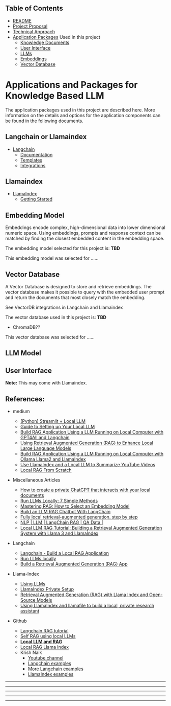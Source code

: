 ## Table of Contents

 - [README](README.md)
 - [Project Proposal](project_proposal.md)
 - [Technical Approach](technical_approach.md)
 - [Application Packages](docs/application_packages.md) Used in this project
   - [Knowledge Documents](docs/knowledge_documents.md)
   - [User Interface](docs/user_interface.md)
   - [LLMs](docs/LLMs.md)
   - [Embeddings](docs/embedding.md)
   - [Vector Database](docs/vectorDB.md)


# Applications and Packages for Knowledge Based LLM

The application packages used in this project are described here.  More information on the details and options for the application components can be found in the following documents.


## Langchain or Llamaindex

- [Langchain](https://www.langchain.com/)
  - [Documentation](https://python.langchain.com/v0.2/docs/introduction/)
  - [Templates](https://templates.langchain.com/)
  - [Integrations](https://python.langchain.com/v0.2/docs/integrations/platforms/)


## Llamaindex

- [LlamaIndex](https://www.llamaindex.ai/open-source)
  - [Getting Started](https://docs.llamaindex.ai/en/stable/getting_started/concepts/)


## Embedding Model

Embeddings encode complex, high-dimensional data into lower dimensional numeric space.  Using embeddings, prompts and response context can be matched by finding the closest embedded content in the embedding space.

The embedding model selected for this project is: **TBD**

This embedding model was selected for ......

## Vector Database

A Vector Database is designed to store and retrieve embeddings.  The vector database makes it possible to query with the embedded user prompt and return the documents that most closely match the embedding.

See VectorDB integrations in Langchain and Llamaindex

The vector database used in this project is: **TBD**
- ChromaDB??

This vector database was selected for ......


## LLM Model




## User Interface

**Note:**  This may come with Llamaindex.


## References:

- medium
  - [(Python) Streamlit + Local LLM](https://medium.com/@stefnestor/python-streamlit-local-llm-2aaa75961d03)
  - [Guide to Setting up Your Local LLM](https://medium.com/@marketing_novita.ai/guide-to-setting-up-your-local-llm-cc45b78413e0)
  - [Build RAG Application Using a LLM Running on Local Computer with GPT4All and Langchain](https://medium.com/rahasak/build-rag-application-using-a-llm-running-on-local-computer-with-gpt4all-and-langchain-13b4b8851db8)
  - [Using Retrieval Augmented Generation (RAG) to Enhance Local Large Language Models](https://medium.com/@uppadhyayraj/using-retrieval-augmented-generation-rag-to-enhance-local-large-language-models-e81b156f1457)
  - [Build RAG Application Using a LLM Running on Local Computer with Ollama Llama2 and LlamaIndex](https://medium.com/rahasak/build-rag-application-using-a-llm-running-on-local-computer-with-ollama-and-llamaindex-97703153db20)
  - [Use LlamaIndex and a Local LLM to Summarize YouTube Videos](https://medium.com/@bSharpML/use-llamaindex-and-a-local-llm-to-summarize-youtube-videos-29817440e671)
  - [Local RAG From Scratch](https://towardsdatascience.com/local-rag-from-scratch-3afc6d3dea08)

- Miscellaneous Articles
  - [How to create a private ChatGPT that interacts with your local documents](https://bdtechtalks.com/2023/06/01/create-privategpt-local-llm/)
  - [Run LLMs Locally: 7 Simple Methods](https://www.datacamp.com/tutorial/run-llms-locally-tutorial)
  - [Mastering RAG: How to Select an Embedding Model](https://www.rungalileo.io/blog/mastering-rag-how-to-select-an-embedding-model)
  - [Build an LLM RAG Chatbot With LangChain](https://realpython.com/build-llm-rag-chatbot-with-langchain/)
  - [Fully local retrieval-augmented generation, step by step](https://www.infoworld.com/article/3715181/fully-local-retrieval-augmented-generation-step-by-step.html)
  - [ NLP | LLM | LangChain RAG | QA Data |](https://www.kaggle.com/code/yannicksteph/nlp-llm-langchain-rag-qa-data)
  - [Local LLM RAG Tutorial: Building a Retrieval Augmented Generation System with Llama 3 and LlamaIndex](https://anakin.ai/blog/local-rag-llm-tutorial/)
- Langchain
  - [Langchain - Build a Local RAG Application](https://python.langchain.com/v0.2/docs/tutorials/local_rag/)
  - [Run LLMs locally](https://python.langchain.com/v0.1/docs/guides/development/local_llms/)
  - [Build a Retrieval Augmented Generation (RAG) App](https://python.langchain.com/v0.2/docs/tutorials/rag/)

- Llama-Index
  - [Using LLMs](https://docs.llamaindex.ai/en/stable/understanding/using_llms/using_llms/)
  - [LlamaIndex Private Setup](https://colab.research.google.com/drive/16QMQePkONNlDpgiltOi7oRQgmB8dU5fl?usp=sharing)
  - [Retrieval Augmented Generation (RAG) with Llama Index and Open-Source Models](https://christophergs.com/blog/ai-engineering-retrieval-augmented-generation-rag-llama-index)
  - [Using LlamaIndex and llamafile to build a local, private research assistant](https://www.llamaindex.ai/blog/using-llamaindex-and-llamafile-to-build-a-local-private-research-assistant)

- Github
  - [Langchain RAG tutorial](https://github.com/pixegami/langchain-rag-tutorial)
  - [Self RAG using local LLMs](https://langchain-ai.github.io/langgraph/tutorials/rag/langgraph_self_rag_local/)
  - **[Local LLM and RAG](https://github.com/amscotti/local-LLM-with-RAG)**
  - [Local RAG Llama Index](https://github.com/Otman404/local-rag-llamaindex)
  - Krish Naik
    - [Youtube channel](https://www.youtube.com/@krishnaik06/playlists)
    - [Langchain examples](https://github.com/krishnaik06/Updated-Langchain/blob/main/README.md)
    - [More Langchain examples](https://github.com/krishnaik06/Complete-Langchain-Tutorials)
    - [LlamaIndex examples](https://github.com/krishnaik06/Llamindex-Projects)



----
----
----
----
----
